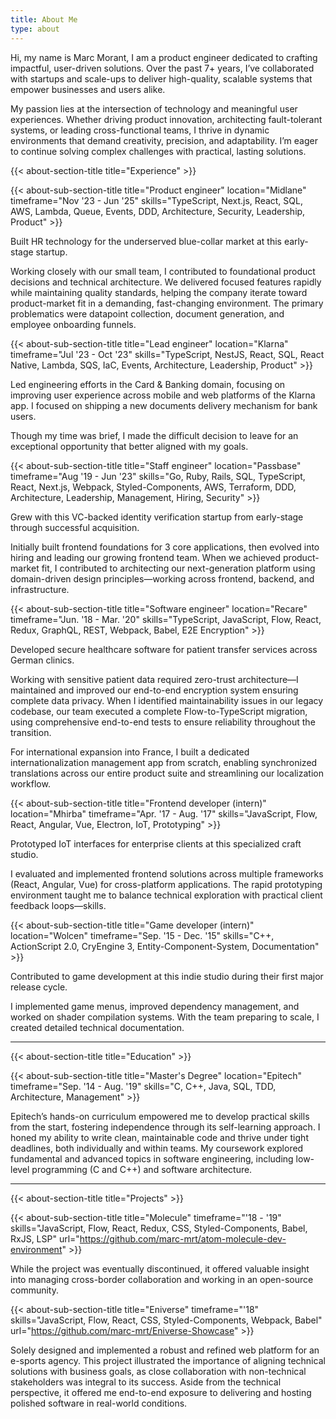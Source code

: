 ```yaml
---
title: About Me
type: about
---
```


Hi, my name is Marc Morant, I am a product engineer dedicated to crafting impactful, user-driven solutions. Over the past 7+ years, I’ve collaborated with startups and scale-ups to deliver high-quality, scalable systems that empower businesses and users alike.

My passion lies at the intersection of technology and meaningful user experiences. Whether driving product innovation, architecting fault-tolerant systems, or leading cross-functional teams, I thrive in dynamic environments that demand creativity, precision, and adaptability.
I’m eager to continue solving complex challenges with practical, lasting solutions.

{{< about-section-title title="Experience" >}}

{{< about-sub-section-title title="Product engineer" location="Midlane" timeframe="Nov '23 - Jun '25" skills="TypeScript, Next.js, React, SQL, AWS, Lambda, Queue, Events, DDD, Architecture, Security, Leadership, Product" >}}

Built HR technology for the underserved blue-collar market at this early-stage startup.

Working closely with our small team, I contributed to foundational product decisions and technical architecture. We delivered focused features rapidly while maintaining quality standards, helping the company iterate toward product-market fit in a demanding, fast-changing environment.
The primary problematics were datapoint collection, document generation, and employee onboarding funnels.

{{< about-sub-section-title title="Lead engineer" location="Klarna" timeframe="Jul '23 - Oct '23" skills="TypeScript, NestJS, React, SQL, React Native, Lambda, SQS, IaC, Events, Architecture, Leadership, Product" >}}

Led engineering efforts in the Card & Banking domain, focusing on improving user experience across mobile and web platforms of the Klarna app. I focused on shipping a new documents delivery mechanism for bank users.

Though my time was brief, I made the difficult decision to leave for an exceptional opportunity that better aligned with my goals.

{{< about-sub-section-title title="Staff engineer" location="Passbase" timeframe="Aug '19 - Jun '23" skills="Go, Ruby, Rails, SQL, TypeScript, React, Next.js, Webpack, Styled-Components, AWS, Terraform, DDD, Architecture, Leadership, Management, Hiring, Security" >}}

Grew with this VC-backed identity verification startup from early-stage through successful acquisition.

Initially built frontend foundations for 3 core applications, then evolved into hiring and leading our growing frontend team. When we achieved product-market fit, I contributed to architecting our next-generation platform using domain-driven design principles—working across frontend, backend, and infrastructure.

{{< about-sub-section-title title="Software engineer" location="Recare" timeframe="Jun. '18 - Mar. '20" skills="TypeScript, JavaScript, Flow, React, Redux, GraphQL, REST, Webpack, Babel, E2E Encryption" >}}

Developed secure healthcare software for patient transfer services across German clinics.

Working with sensitive patient data required zero-trust architecture—I maintained and improved our end-to-end encryption system ensuring complete data privacy. When I identified maintainability issues in our legacy codebase, our team executed a complete Flow-to-TypeScript migration, using comprehensive end-to-end tests to ensure reliability throughout the transition.

For international expansion into France, I built a dedicated internationalization management app from scratch, enabling synchronized translations across our entire product suite and streamlining our localization workflow.

{{< about-sub-section-title title="Frontend developer (intern)" location="Mhirba" timeframe="Apr. '17 - Aug. '17" skills="JavaScript, Flow, React, Angular, Vue, Electron, IoT, Prototyping" >}}

Prototyped IoT interfaces for enterprise clients at this specialized craft studio.

I evaluated and implemented frontend solutions across multiple frameworks (React, Angular, Vue) for cross-platform applications. The rapid prototyping environment taught me to balance technical exploration with practical client feedback loops—skills.

{{< about-sub-section-title title="Game developer (intern)" location="Wolcen" timeframe="Sep. '15 - Dec. '15" skills="C++, ActionScript 2.0, CryEngine 3, Entity-Component-System, Documentation" >}}

Contributed to game development at this indie studio during their first major release cycle.

I implemented game menus, improved dependency management, and worked on shader compilation systems. With the team preparing to scale, I created detailed technical documentation.

---

{{< about-section-title title="Education" >}}

{{< about-sub-section-title title="Master's Degree" location="Epitech" timeframe="Sep. '14 - Aug. '19" skills="C, C++, Java, SQL, TDD, Architecture, Management" >}}

Epitech’s hands-on curriculum empowered me to develop practical skills from the start, fostering independence through its self-learning approach. I honed my ability to write clean, maintainable code and thrive under tight deadlines, both individually and within teams. My coursework explored fundamental and advanced topics in software engineering, including low-level programming (C and C++) and software architecture.

---

{{< about-section-title title="Projects" >}}

{{< about-sub-section-title title="Molecule" timeframe="'18 - '19" skills="JavaScript, Flow, React, Redux, CSS, Styled-Components, Babel, RxJS, LSP" url="https://github.com/marc-mrt/atom-molecule-dev-environment" >}}

While the project was eventually discontinued, it offered valuable insight into managing cross-border collaboration and working in an open-source community.

{{< about-sub-section-title title="Eniverse" timeframe="'18" skills="JavaScript, Flow, React, CSS, Styled-Components, Webpack, Babel" url="https://github.com/marc-mrt/Eniverse-Showcase" >}}

Solely designed and implemented a robust and refined web platform for an e-sports agency. This project illustrated the importance of aligning technical solutions with business goals, as close collaboration with non-technical stakeholders was integral to its success. Aside from the technical perspective, it offered me end-to-end exposure to delivering and hosting polished software in real-world conditions.

